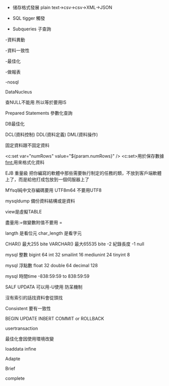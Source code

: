 - 储存格式發展
plain text->csv->csv->XML->JSON

- SQL tigger 觸發

- Subqueries 子查詢

-資料異動

-資料一致性

-最佳化

-做報表

-nosql 

DataNucleus

查NULL不能用 所以等於要用IS

Prepared Statements 參數化查詢

DB最佳化

DCL(資料控制)
DDL(資料定義)
DML(資料操作)

固定資料跟不固定資料

<c:set var="numRows" value="${param.numRows}" />
<c:set>用於保存數據
<fmt:>用來格式化資料

EJB 重量級 把你編寫的軟體中那些需要執行制定的任務的類，不放到客戶端軟體上了，而是給他打成包放到一個伺服器上了

MYsql純中文存編碼要用 UTF8m64 不要用UTF8

mysqldump 備份資料結構或是資料

view是虛擬TABLE

盡量用:=做變數附值不要用 =

langth 是看位元
char_length 是看字元

CHAR() 最大255 bite
VARCHAR() 最大65535 bite -2 紀錄長度 -1 null

mysql 整數
bigint 64 
int 32
smailint 16
mediunint 24
tinyint 8

mysql 浮點數
float 32
double 64
decimal  128

mysql 時間time  -838:59:59 to 838:59:59

SALF UPDATA 可以用-U使用
防呆機制

沒有索引的話找資料會從頭找

Consistent 要有一致性

BEGIN 
UPDATE
INBERT
COMMIT or ROLLBACK

usertransaction

最佳化會因使用環境改變

loaddata infine

Adapte

Brief

complete


